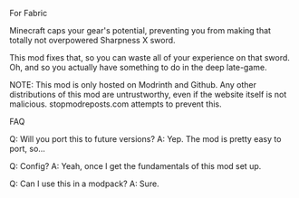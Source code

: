 For Fabric

Minecraft caps your gear's potential, preventing you from making that totally not overpowered Sharpness X sword.

This mod fixes that, so you can waste all of your experience on that sword. Oh, and so you actually have something to do in the deep late-game.

NOTE: This mod is only hosted on Modrinth and Github. Any other distributions of this mod are untrustworthy, even if the website itself is not malicious. stopmodreposts.com attempts to prevent this.

FAQ

Q: Will you port this to future versions?
A: Yep. The mod is pretty easy to port, so...

Q: Config?
A: Yeah, once I get the fundamentals of this mod set up.

Q: Can I use this in a modpack?
A: Sure.
